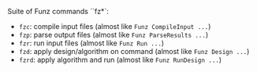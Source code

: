 Suite of Funz commands ``fz*`:

* `fzc`: compile input files (almost like `Funz CompileInput ...`)
* `fzp`: parse output files (almost like `Funz ParseResults ...`)
* `fzr`: run input files (almost like `Funz Run ...`)
* `fzd`: apply design/algorithm on command (almost like `Funz Design ...`)
* `fzrd`: apply algorithm and run (almost like `Funz RunDesign ...`)
